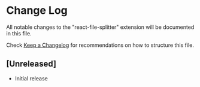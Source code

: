 # Change Log

All notable changes to the "react-file-splitter" extension will be documented in this file.

Check [Keep a Changelog](http://keepachangelog.com/) for recommendations on how to structure this file.

## [Unreleased]

- Initial release